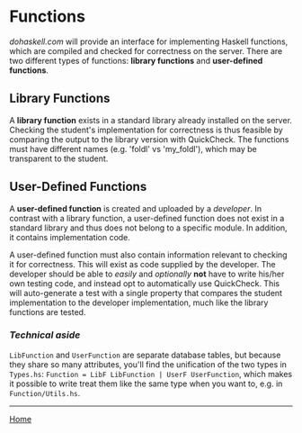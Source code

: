 # Functions

*dohaskell.com* will provide an interface for implementing Haskell functions, which are compiled and checked for
correctness on the server. There are two different types of functions: **library functions** and **user-defined
functions**.

## Library Functions

A **library function** exists in a standard library already installed on the server. Checking the student's implementation
for correctness is thus feasible by comparing the output to the library version with QuickCheck. The functions must have
different names (e.g. 'foldl' vs 'my_foldl'), which may be transparent to the student.

## User-Defined Functions

A **user-defined function** is created and uploaded by a *developer*. In contrast with a library function, a user-defined
function does not exist in a standard library and thus does not belong to a specific module. In addition, it contains
implementation code.

A user-defined function must also contain information relevant to checking it for correctness. This will exist as
code supplied by the developer. The developer should be able to *easily* and *optionally* **not** have to write his/her
own testing code, and instead opt to automatically use QuickCheck. This will auto-generate a test with a single property that
compares the student implementation to the developer implementation, much like the library functions are tested.

### *Technical aside*

```LibFunction``` and ```UserFunction``` are separate database tables, but because they share so many
attributes, you'll find the unification of the two types in ```Types.hs```: ```Function = LibF LibFunction | UserF
UserFunction```, which makes it possible to write treat them like the same type when you want to, e.g. in
```Function/Utils.hs```.

---

[Home](home.html)
